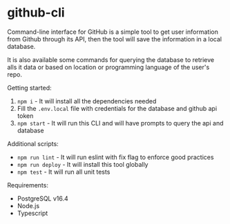 # github-cli

Command-line interface for GitHub is a simple tool to get user information from Github through its API, then the tool will save the information in a local database.

It is also available some commands for querying the database to retrieve alls it data or based on location or programming language of the user's repo.

Getting started:
1. ``` npm i ``` - It will install all the dependencies needed
2. Fill the ``` .env.local ``` file with credentials for the database and github api token
3. ``` npm start ``` - It will run this CLI and will have prompts to query the api and database

Additional scripts:  
- ``` npm run lint ``` - It will run eslint with fix flag to enforce good practices
- ``` npm run deploy ``` - It will install this tool globally
- ``` npm test ``` - It will run all unit tests

Requirements:
 - PostgreSQL v16.4
 - Node.js
 - Typescript
